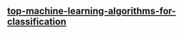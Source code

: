 ## [top-machine-learning-algorithms-for-classification](https://towardsdatascience.com/top-machine-learning-algorithms-for-classification-2197870ff501/)

[](https://towardsdatascience.com/wp-content/uploads/2022/02/1R6Rbcks-pGO0SkhCINrP0g-2048x1472.png)
